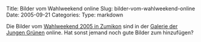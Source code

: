 Title: Bilder vom Wahlweekend online
Slug: bilder-vom-wahlweekend-online
Date: 2005-09-21
Categories:
Type: markdown

Die Bilder vom [Wahlweekend 2005 in Zumikon](http://gallery.jungegruene.ch/?gallery=Wahlweekend-Z-rich-2005) sind in der [Galerie der Jungen Grünen](http://gallery.jungegruene.ch/) online. Hat sonst jemand noch gute Bilder zum hinzufügen?
